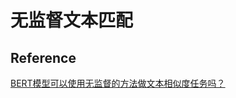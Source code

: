 # 无监督文本匹配







## Reference

[BERT模型可以使用无监督的方法做文本相似度任务吗？](https://www.zhihu.com/question/354129879)

